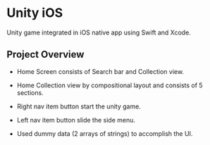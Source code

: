 # Unity iOS 
Unity game integrated in iOS native app using Swift and Xcode. 

## Project Overview

* Home Screen consists of Search bar and Collection view.

* Home Collection view by compositional layout and consists of 5 sections.

* Right nav item button start the unity game.

* Left nav item button slide the side menu. 

* Used dummy data (2 arrays of strings) to accomplish the UI. 


